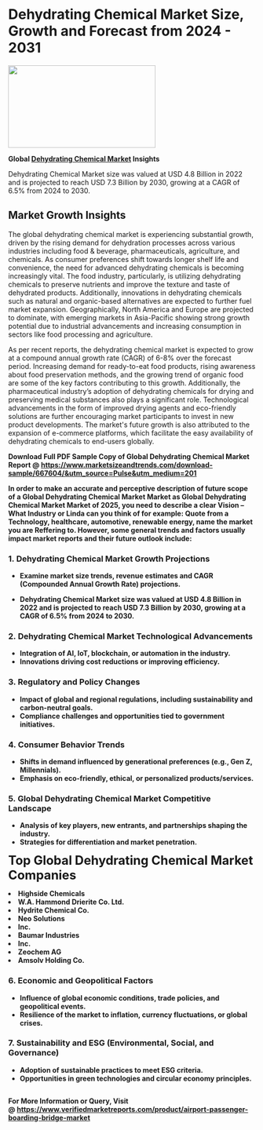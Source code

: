 <H1>Dehydrating Chemical Market Size, Growth and Forecast from 2024 - 2031</H1><img class="aligncenter size-medium wp-image-584254" src="https://thirdeyenews.in/wp-content/uploads/2024/09/Global-Market-Research-300x168.jpeg" alt="" width="300" height="168" /><p><strong>Global&nbsp;<a href="https://www.marketsizeandtrends.com/download-sample/667604/&amp;utm_source=Pulse&amp;utm_medium=201">Dehydrating Chemical Market</a> Insights</strong></p><p>Dehydrating Chemical Market size was valued at USD 4.8 Billion in 2022 and is projected to reach USD 7.3 Billion by 2030, growing at a CAGR of 6.5% from 2024 to 2030.</p><p><h2>Market Growth Insights</h2> <p>The global dehydrating chemical market is experiencing substantial growth, driven by the rising demand for dehydration processes across various industries including food & beverage, pharmaceuticals, agriculture, and chemicals. As consumer preferences shift towards longer shelf life and convenience, the need for advanced dehydrating chemicals is becoming increasingly vital. The food industry, particularly, is utilizing dehydrating chemicals to preserve nutrients and improve the texture and taste of dehydrated products. Additionally, innovations in dehydrating chemicals such as natural and organic-based alternatives are expected to further fuel market expansion. Geographically, North America and Europe are projected to dominate, with emerging markets in Asia-Pacific showing strong growth potential due to industrial advancements and increasing consumption in sectors like food processing and agriculture.</p> <p><strong></strong></p> <p>As per recent reports, the dehydrating chemical market is expected to grow at a compound annual growth rate (CAGR) of 6-8% over the forecast period. Increasing demand for ready-to-eat food products, rising awareness about food preservation methods, and the growing trend of organic food are some of the key factors contributing to this growth. Additionally, the pharmaceutical industry’s adoption of dehydrating chemicals for drying and preserving medical substances also plays a significant role. Technological advancements in the form of improved drying agents and eco-friendly solutions are further encouraging market participants to invest in new product developments. The market's future growth is also attributed to the expansion of e-commerce platforms, which facilitate the easy availability of dehydrating chemicals to end-users globally.</p> <p><strong></p><p><span class=""><strong>Download Full PDF Sample Copy of Global Dehydrating Chemical Market Report</strong> @ <a href="https://www.marketsizeandtrends.com/download-sample/667604/&amp;utm_source=Pulse&amp;utm_medium=201" target="_blank">https://www.marketsizeandtrends.com/download-sample/667604/&amp;utm_source=Pulse&amp;utm_medium=201</a></span></p><p>In order to make an accurate and perceptive description of future scope of a Global&nbsp;Dehydrating Chemical Market Market as Global&nbsp;Dehydrating Chemical Market Market of 2025, you need to describe a clear Vision &ndash; What Industry or Linda can you think of for example: Quote from a Technology, healthcare, automotive, renewable energy, name the market you are Reffering to. However, some general trends and factors usually impact market reports and their future outlook include:</p><h3>1.&nbsp;<strong>Dehydrating Chemical Market Growth Projections</strong></h3><ul><li>Examine market size trends, revenue estimates and CAGR (Compounded Annual Growth Rate) projections.</li><li><p>Dehydrating Chemical Market size was valued at USD 4.8 Billion in 2022 and is projected to reach USD 7.3 Billion by 2030, growing at a CAGR of 6.5% from 2024 to 2030.</p></li></ul><h3>2.&nbsp;<strong>Dehydrating Chemical Market Technological Advancements</strong></h3><ul><li>Integration of AI, IoT, blockchain, or automation in the industry.</li><li>Innovations driving cost reductions or improving efficiency.</li></ul><h3>3.&nbsp;<strong>Regulatory and Policy Changes</strong></h3><ul><li>Impact of global and regional regulations, including sustainability and carbon-neutral goals.</li><li>Compliance challenges and opportunities tied to government initiatives.</li></ul><h3>4.&nbsp;<strong>Consumer Behavior Trends</strong></h3><ul><li>Shifts in demand influenced by generational preferences (e.g., Gen Z, Millennials).</li><li>Emphasis on eco-friendly, ethical, or personalized products/services.</li></ul><h3>5.&nbsp;<strong>Global Dehydrating Chemical Market Competitive Landscape</strong></h3><ul><li>Analysis of key players, new entrants, and partnerships shaping the industry.</li><li>Strategies for differentiation and market penetration.</li></ul><p data-pm-slice="1 1 []"><span style="color: inherit; font-family: inherit; font-size: 25px;">Top Global Dehydrating Chemical Market Companies</span></p><div class="" data-test-id=""><p><li>Highside Chemicals</li><li> W.A. Hammond Drierite Co. Ltd.</li><li> Hydrite Chemical Co.</li><li> Neo Solutions</li><li> Inc.</li><li> Baumar Industries</li><li> Inc.</li><li> Zeochem AG</li><li> Amsolv Holding Co.</li></p></div><h3>6.&nbsp;<strong>Economic and Geopolitical Factors</strong></h3><ul><li>Influence of global economic conditions, trade policies, and geopolitical events.</li><li>Resilience of the market to inflation, currency fluctuations, or global crises.</li></ul><h3>7.&nbsp;<strong>Sustainability and ESG (Environmental, Social, and Governance)</strong></h3><ul><li>Adoption of sustainable practices to meet ESG criteria.</li><li>Opportunities in green technologies and circular economy principles.</li></ul><h2><strong style="font-size: 14px;">For More Information or Query, Visit @&nbsp;</strong><a style="background-color: #ffffff; font-size: 14px;" href="https://www.marketsizeandtrends.com/report/dehydrating-chemical-market/" target="_blank">https://www.verifiedmarketreports.com/product/airport-passenger-boarding-bridge-market</a></h2>
